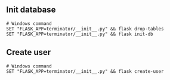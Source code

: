 ## Init database

```shell
# Windows command
SET "FLASK_APP=terminator/__init__.py" && flask drop-tables
SET "FLASK_APP=terminator/__init__.py" && flask init-db
```

## Create user
```shell
# Windows command
SET "FLASK_APP=terminator/__init__.py" && flask create-user
```
